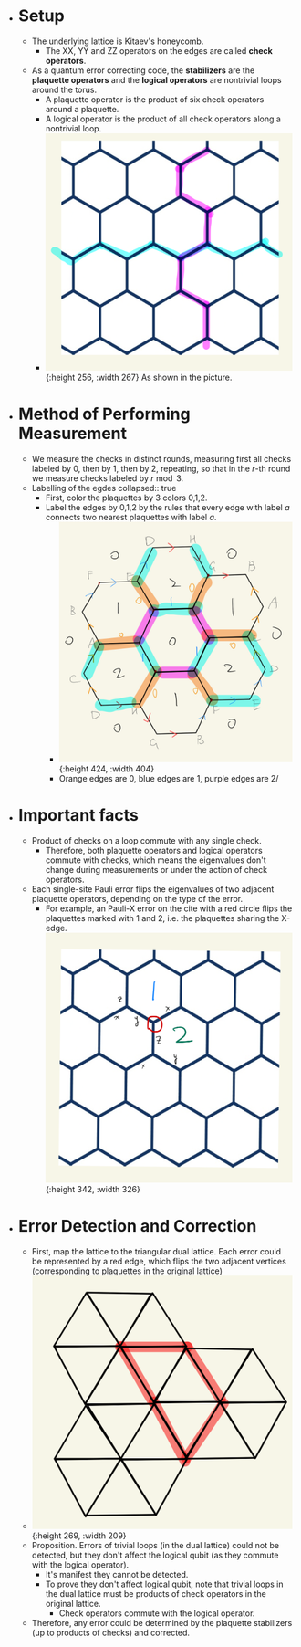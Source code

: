 - # Setup
	- The underlying lattice is Kitaev's honeycomb.
		- The XX, YY and ZZ operators on the edges are called **check operators**.
	- As a quantum error correcting code, the **stabilizers** are the **plaquette operators** and the **logical operators** are nontrivial loops around the torus.
		- A plaquette operator is the product of six check operators around a plaquette.
		- A logical operator is the product of all check operators along a nontrivial loop.
		- ![Image(1).png](../assets/Image(1)_1686812529964_0.png){:height 256, :width 267}
		  As shown in the picture.
- # Method of Performing Measurement
	- We measure the checks in distinct rounds, measuring first all checks labeled by 0, then by 1, then by 2, repeating, so that in the $r$-th round we measure checks labeled by $r \bmod 3$.
	- Labelling of the egdes
	  collapsed:: true
		- First, color the plaquettes by 3 colors 0,1,2.
		- Label the edges by 0,1,2 by the rules that every edge with label $a$ connects two nearest plaquettes with label $a$.
			- ![20230605-092310.jpg](../assets/20230605-092310_1685928302341_0.jpg){:height 424, :width 404}
			- Orange edges are 0, blue edges are 1, purple edges are 2/
- # Important facts
	- Product of checks on a loop commute with any single check.
		- Therefore, both plaquette operators and logical operators commute with checks, which means the eigenvalues don't change during measurements or under the action of check operators.
	- Each single-site Pauli error flips the eigenvalues of two adjacent plaquette operators, depending on the type of the error.
		- For example, an Pauli-X error on the cite with a red circle flips the plaquettes marked with 1 and 2, i.e. the plaquettes sharing the X-edge.
		  ![Image(1).png](../assets/Image(1)_1686813149586_0.png){:height 342, :width 326}
- # Error Detection and Correction
	- First, map the lattice to the triangular dual lattice.
	  Each error could be represented by a red edge, which flips the two adjacent vertices (corresponding to plaquettes in the original lattice)
	- ![Image(1).png](../assets/Image(1)_1686813331528_0.png){:height 269, :width 209}
	- Proposition. Errors of trivial loops (in the dual lattice) could not be detected, but they don't affect the logical qubit (as they commute with the logical operator).
		- It's manifest they cannot be detected.
		- To prove they don't affect logical qubit, note that trivial loops in the dual lattice must be products of check operators in the original lattice.
			- Check operators commute with the logical operator.
	- Therefore, any error could be determined by the plaquette stabilizers (up to products of checks) and corrected.